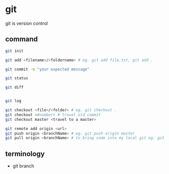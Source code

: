 # git 

git is version control


## command 

```bash
git init

git add <filename>/<foldername> # eg. git add file.txt, git add .

git commit -m "your expected message"

git status

git diff 


git log

git checkout <file>/<folder> # eg. git checkout .
git checkout <#number> # travel old commit
git checkout master <travel to a master>

git remote add origin <url>
git push origin <branchName> # eg. git push origin master
git pull origin <branchName> # to bring code into my local git eg. git pull origin master

```



## terminology

* git branch
